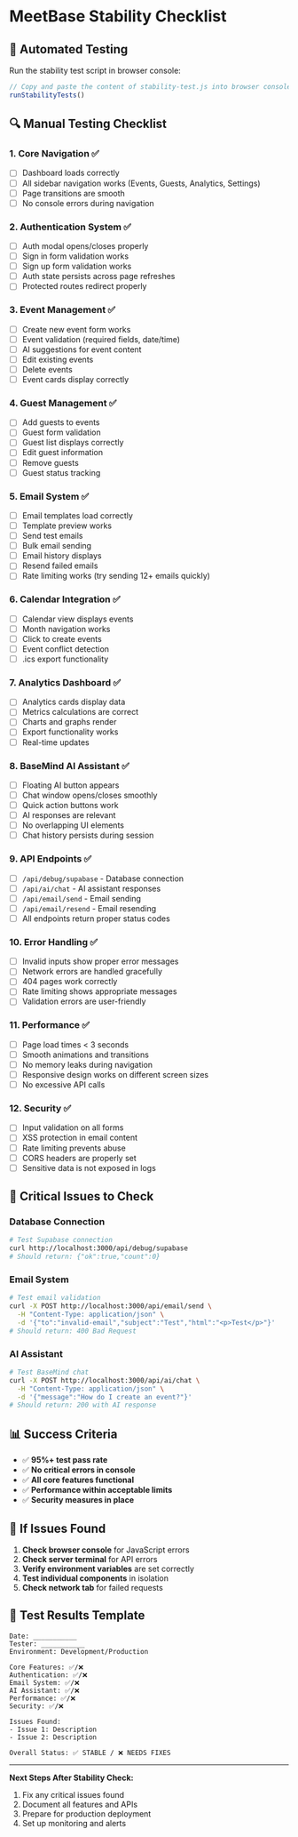 # MeetBase Stability Checklist

## 🧪 **Automated Testing**
Run the stability test script in browser console:
```javascript
// Copy and paste the content of stability-test.js into browser console
runStabilityTests()
```

## 🔍 **Manual Testing Checklist**

### **1. Core Navigation** ✅
- [ ] Dashboard loads correctly
- [ ] All sidebar navigation works (Events, Guests, Analytics, Settings)
- [ ] Page transitions are smooth
- [ ] No console errors during navigation

### **2. Authentication System** ✅
- [ ] Auth modal opens/closes properly
- [ ] Sign in form validation works
- [ ] Sign up form validation works
- [ ] Auth state persists across page refreshes
- [ ] Protected routes redirect properly

### **3. Event Management** ✅
- [ ] Create new event form works
- [ ] Event validation (required fields, date/time)
- [ ] AI suggestions for event content
- [ ] Edit existing events
- [ ] Delete events
- [ ] Event cards display correctly

### **4. Guest Management** ✅
- [ ] Add guests to events
- [ ] Guest form validation
- [ ] Guest list displays correctly
- [ ] Edit guest information
- [ ] Remove guests
- [ ] Guest status tracking

### **5. Email System** ✅
- [ ] Email templates load correctly
- [ ] Template preview works
- [ ] Send test emails
- [ ] Bulk email sending
- [ ] Email history displays
- [ ] Resend failed emails
- [ ] Rate limiting works (try sending 12+ emails quickly)

### **6. Calendar Integration** ✅
- [ ] Calendar view displays events
- [ ] Month navigation works
- [ ] Click to create events
- [ ] Event conflict detection
- [ ] .ics export functionality

### **7. Analytics Dashboard** ✅
- [ ] Analytics cards display data
- [ ] Metrics calculations are correct
- [ ] Charts and graphs render
- [ ] Export functionality works
- [ ] Real-time updates

### **8. BaseMind AI Assistant** ✅
- [ ] Floating AI button appears
- [ ] Chat window opens/closes smoothly
- [ ] Quick action buttons work
- [ ] AI responses are relevant
- [ ] No overlapping UI elements
- [ ] Chat history persists during session

### **9. API Endpoints** ✅
- [ ] `/api/debug/supabase` - Database connection
- [ ] `/api/ai/chat` - AI assistant responses
- [ ] `/api/email/send` - Email sending
- [ ] `/api/email/resend` - Email resending
- [ ] All endpoints return proper status codes

### **10. Error Handling** ✅
- [ ] Invalid inputs show proper error messages
- [ ] Network errors are handled gracefully
- [ ] 404 pages work correctly
- [ ] Rate limiting shows appropriate messages
- [ ] Validation errors are user-friendly

### **11. Performance** ✅
- [ ] Page load times < 3 seconds
- [ ] Smooth animations and transitions
- [ ] No memory leaks during navigation
- [ ] Responsive design works on different screen sizes
- [ ] No excessive API calls

### **12. Security** ✅
- [ ] Input validation on all forms
- [ ] XSS protection in email content
- [ ] Rate limiting prevents abuse
- [ ] CORS headers are properly set
- [ ] Sensitive data is not exposed in logs

## 🚨 **Critical Issues to Check**

### **Database Connection**
```bash
# Test Supabase connection
curl http://localhost:3000/api/debug/supabase
# Should return: {"ok":true,"count":0}
```

### **Email System**
```bash
# Test email validation
curl -X POST http://localhost:3000/api/email/send \
  -H "Content-Type: application/json" \
  -d '{"to":"invalid-email","subject":"Test","html":"<p>Test</p>"}'
# Should return: 400 Bad Request
```

### **AI Assistant**
```bash
# Test BaseMind chat
curl -X POST http://localhost:3000/api/ai/chat \
  -H "Content-Type: application/json" \
  -d '{"message":"How do I create an event?"}'
# Should return: 200 with AI response
```

## 📊 **Success Criteria**

- ✅ **95%+ test pass rate**
- ✅ **No critical errors in console**
- ✅ **All core features functional**
- ✅ **Performance within acceptable limits**
- ✅ **Security measures in place**

## 🔧 **If Issues Found**

1. **Check browser console** for JavaScript errors
2. **Check server terminal** for API errors
3. **Verify environment variables** are set correctly
4. **Test individual components** in isolation
5. **Check network tab** for failed requests

## 📝 **Test Results Template**

```
Date: ___________
Tester: ___________
Environment: Development/Production

Core Features: ✅/❌
Authentication: ✅/❌
Email System: ✅/❌
AI Assistant: ✅/❌
Performance: ✅/❌
Security: ✅/❌

Issues Found:
- Issue 1: Description
- Issue 2: Description

Overall Status: ✅ STABLE / ❌ NEEDS FIXES
```

---

**Next Steps After Stability Check:**
1. Fix any critical issues found
2. Document all features and APIs
3. Prepare for production deployment
4. Set up monitoring and alerts
